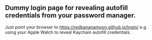 ## Dummy login page for revealing autofill credentials from your password manager.<br />
Just point your browser to https://redbananamoon.github.io/login/
e.g. using your Apple Watch to reveal Kaychain autofill credentials.
